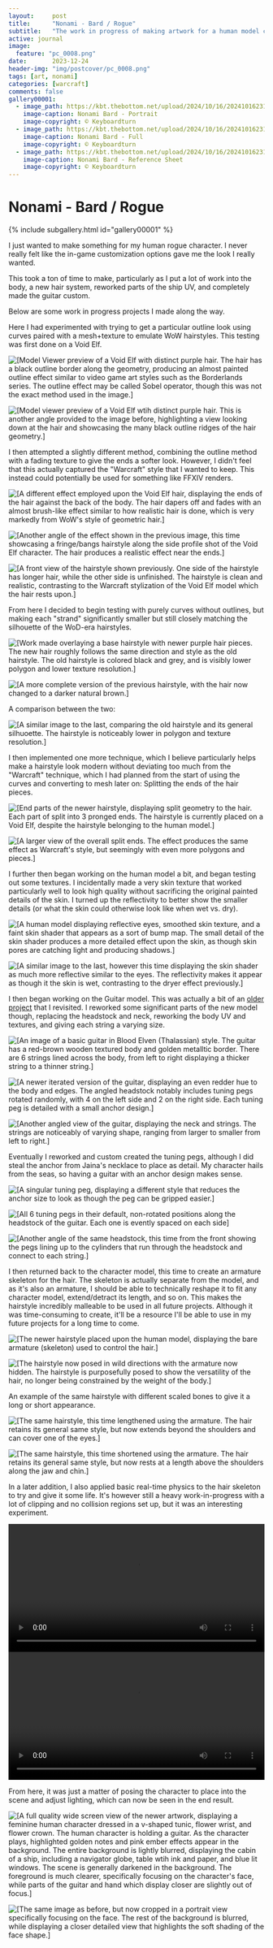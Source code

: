 ```yaml
---
layout:     post
title:      "Nonami - Bard / Rogue"
subtitle:   "The work in progress of making artwork for a human model character, and exploration into some unique hair modelling."
active: journal
image:
  feature: "pc_0008.png"
date:       2023-12-24
header-img: "img/postcover/pc_0008.png"
tags: [art, nonami]
categories: [warcraft]
comments: false
gallery00001: 
  - image_path: https://kbt.thebottom.net/upload/2024/10/16/20241016231159-2fba1c49.png
    image-caption: Nonami Bard - Portrait
    image-copyright: © Keyboardturn
  - image_path: https://kbt.thebottom.net/upload/2024/10/16/20241016231205-5e93c21b.png
    image-caption: Nonami Bard - Full
    image-copyright: © Keyboardturn
  - image_path: https://kbt.thebottom.net/upload/2024/10/16/20241016231211-e1976917.png
    image-caption: Nonami Bard - Reference Sheet
    image-copyright: © Keyboardturn
---
```


# Nonami - Bard / Rogue

<!-- Gallery __-->
      
{% include subgallery.html id="gallery00001" %}

<!-- end of GALLERY __ -->

I just wanted to make something for my human rogue character. I never really felt like the in-game customization options gave me the look I really wanted.

This took a ton of time to make, particularly as I put a lot of work into the body, a new hair system, reworked parts of the ship UV, and completely made the guitar custom.

Below are some work in progress projects I made along the way.

Here I had experimented with trying to get a particular outline look using curves paired with a mesh+texture to emulate WoW hairstyles. This testing was first done on a Void Elf.

<img loading="lazy" src="https://kbt.thebottom.net/upload/2024/10/16/20241016231317-425568b6.webp" alt="[Model Viewer preview of a Void Elf with distinct purple hair. The hair has a black outline border along the geometry, producing an almost painted outline effect similar to video game art styles such as the Borderlands series. The outline effect may be called Sobel operator, though this was not the exact method used in the image.]"/> <!-- blenderpreview1 -->

<img loading="lazy" src="https://kbt.thebottom.net/upload/2024/10/16/20241016231318-8be33a04.webp" alt="[Model viewer preview of a Void Elf wtih distinct purple hair. This is another angle provided to the image before, highlighting a view looking down at the hair and showcasing the many black outline ridges of the hair geometry.]"/> <!-- blenderpreview2 -->

I then attempted a slightly different method, combining the outline method with a fading texture to give the ends a softer look. However, I didn't feel that this actually captured the "Warcraft" style that I wanted to keep. This instead could potentially be used for something like FFXIV renders.

<img loading="lazy" src="https://kbt.thebottom.net/upload/2024/10/16/20241016231318-7ed228a5.webp" alt="[A different effect employed upon the Void Elf hair, displaying the ends of the hair against the back of the body. The hair dapers off and fades with an almost brush-like effect similar to how realistic hair is done, which is very markedly from WoW's style of geometric hair.]"/> <!-- blenderpreview3 -->

<img loading="lazy" src="https://kbt.thebottom.net/upload/2024/10/16/20241016231319-a66ccd17.webp" alt="[Another angle of the effect shown in the previous image, this time showcasing a fringe/bangs hairstyle along the side profile shot of the Void Elf character. The hair produces a realistic effect near the ends.]"/> <!-- blenderpreview4 -->

<img loading="lazy" src="https://kbt.thebottom.net/upload/2024/10/16/20241016231319-05e184a4.webp" alt="[A front view of the hairstyle shown previously. One side of the hairstyle has longer hair, while the other side is unfinished. The hairstyle is clean and realistic, contrasting to the Warcraft stylization of the Void Elf model which the hair rests upon.]"/> <!-- blenderpreview5 -->

From here I decided to begin testing with purely curves without outlines, but making each "strand" significantly smaller but still closely matching the silhouette of the WoD-era hairstyles.

<img loading="lazy" src="https://kbt.thebottom.net/upload/2024/10/16/20241016231320-c4ae4b48.webp" alt="[Work made overlaying a base hairstyle with newer purple hair pieces. The new hair roughly follows the same direction and style as the old hairstyle. The old hairstyle is colored black and grey, and is visibly lower polygon and lower texture resolution.]"/> <!-- blenderpreview6 -->

<img loading="lazy" src="https://kbt.thebottom.net/upload/2024/10/16/20241016231320-361df00e.webp" alt="[A more complete version of the previous hairstyle, with the hair now changed to a darker natural brown.]"/> <!-- blenderpreview7 -->

A comparison between the two:

<img loading="lazy" src="https://kbt.thebottom.net/upload/2024/10/16/20241016231321-d1b65889.webp" alt="[A similar image to the last, comparing the old hairstyle and its general silhuoette. The hairstyle is noticeably lower in polygon and texture resolution.]"/> <!-- blenderpreview8 -->

I then implemented one more technique, which I believe particularly helps make a hairstyle look modern without deviating too much from the "Warcraft" technique, which I had planned from the start of using the curves and converting to mesh later on: Splitting the ends of the hair pieces.

<img loading="lazy" src="https://kbt.thebottom.net/upload/2024/10/16/20241016231322-f7294a7f.webp" alt="[End parts of the newer hairstyle, displaying split geometry to the hair. Each part of split into 3 pronged ends. The hairstyle is currently placed on a Void Elf, despite the hairstyle belonging to the human model.]"/> <!-- blenderpreview9 -->

<img loading="lazy" src="https://kbt.thebottom.net/upload/2024/10/16/20241016231322-a74c6fc0.webp" alt="[A larger view of the overall split ends. The effect produces the same effect as Warcraft's style, but seemingly with even more polygons and pieces.]"/> <!-- blenderpreview10 -->

I further then began working on the human model a bit, and began testing out some textures. I incidentally made a very skin texture that worked particularly well to look high quality without sacrificing the original painted details of the skin. I turned up the reflectivity to better show the smaller details (or what the skin could otherwise look like when wet vs. dry).

<img loading="lazy" src="https://kbt.thebottom.net/upload/2024/10/16/20241016231323-0e3159ed.webp" alt="[A human model displaying reflective eyes, smoothed skin texture, and a faint skin shader that appears as a sort of bump map. The small detail of the skin shader produces a more detailed effect upon the skin, as though skin pores are catching light and producing shadows.]"/> <!-- blenderpreview11 -->

<img loading="lazy" src="https://kbt.thebottom.net/upload/2024/10/16/20241016231323-16466db2.webp" alt="[A similar image to the last, however this time displaying the skin shader as much more reflective similar to the eyes. The reflectivity makes it appear as though it the skin is wet, contrasting to the dryer effect previously.]"/> <!-- blenderpreview12 -->

I then began working on the Guitar model. This was actually a bit of an [older project](https://twitter.com/keyboardturn/status/1389332750730027017) that I revisited. I reworked some significant parts of the new model though, replacing the headstock and neck, reworking the body UV and textures, and giving each string a varying size.

<img loading="lazy" src="https://kbt.thebottom.net/upload/2024/10/16/20241016231324-36e5d28d.webp" alt="[An image of a basic guitar in Blood Elven (Thalassian) style. The guitar has a red-brown wooden textured body and golden metalltic border. There are 6 strings lined across the body, from left to right displaying a thicker string to a thinner string.]"/> <!-- blenderpreview13 -->

<img loading="lazy" src="https://kbt.thebottom.net/upload/2024/10/16/20241016231325-8c9ec491.webp" alt="[A newer iterated version of the guitar, displaying an even redder hue to the body and edges. The angled headstock notably includes tuning pegs rotated randomly, with 4 on the left side and 2 on the right side. Each tuning peg is detailed with a small anchor design.]"/> <!-- blenderpreview14 -->

<img loading="lazy" src="https://kbt.thebottom.net/upload/2024/10/16/20241016231325-a4f006d8.webp" alt="[Another angled view of the guitar, displaying the neck and strings. The strings are noticeably of varying shape, ranging from larger to smaller from left to right.]"/> <!-- blenderpreview15 -->

Eventually I reworked and custom created the tuning pegs, although I did steal the anchor from Jaina's necklace to place as detail. My character hails from the seas, so having a guitar with an anchor design makes sense.

<img loading="lazy" src="https://kbt.thebottom.net/upload/2024/10/16/20241016231326-476ebae3.webp" alt="[A singular tuning peg, displaying a different style that reduces the anchor size to look as though the peg can be gripped easier.]"/> <!-- blenderpreview16 -->

<img loading="lazy" src="https://kbt.thebottom.net/upload/2024/10/16/20241016231326-b1ea4b1d.webp" alt="[All 6 tuning pegs in their default, non-rotated positions along the headstock of the guitar. Each one is evently spaced on each side]"/> <!-- blenderpreview17 -->

<img loading="lazy" src="https://kbt.thebottom.net/upload/2024/10/16/20241016231327-8ad5a7d4.webp" alt="[Another angle of the same headstock, this time from the front showing the pegs lining up to the cylinders that run through the headstock and connect to each string.]"/> <!-- blenderpreview18 -->

I then returned back to the character model, this time to create an armature skeleton for the hair. The skeleton is actually separate from the model, and as it's also an armature, I should be able to technically reshape it to fit any character model, extend/detract its length, and so on. This makes the hairstyle incredibly malleable to be used in all future projects. Although it was time-consuming to create, it'll be a resource I'll be able to use in my future projects for a long time to come.

<img loading="lazy" src="https://kbt.thebottom.net/upload/2024/10/16/20241016231328-afec6245.webp" alt="[The newer hairstyle placed upon the human model, displaying the bare armature (skeleton) used to control the hair.]"/> <!-- blenderpreview19 -->

<img loading="lazy" src="https://kbt.thebottom.net/upload/2024/10/16/20241016231328-d1062c94.webp" alt="[The hairstyle now posed in wild directions with the armature now hidden. The hairstyle is purposefully posed to show the versatility of the hair, no longer being constrained by the weight of the body.]"/> <!-- blenderpreview20 -->

An example of the same hairstyle with different scaled bones to give it a long or short appearance.

<img loading="lazy" src="https://kbt.thebottom.net/upload/2024/10/16/20241016231329-2f27b745.webp" alt="[The same hairstyle, this time lengthened using the armature. The hair retains its general same style, but now extends beyond the shoulders and can cover one of the eyes.]"/> <!-- blenderpreview21 -->

<img loading="lazy" src="https://kbt.thebottom.net/upload/2024/10/16/20241016231329-2924598b.webp" alt="[The same hairstyle, this time shortened using the armature. The hair retains its general same style, but now rests at a length above the shoulders along the jaw and chin.]"/> <!-- blenderpreview22 -->

In a later addition, I also applied basic real-time physics to the hair skeleton to try and give it some life. It's however still a heavy work-in-progress with a lot of clipping and no collision regions set up, but it was an interesting experiment.

<video loading="lazy" width="100%" controls loop>
  <source src="https://kbt.thebottom.net/upload/2024/10/17/20241017202347-37bdeaf2.mp4"> <!-- hairtest1 -->
  Your browser does not support the video tag or is currently unavailable.
  [Alt: A video displaying a wavy physics effect upon the hair controlled by the armature. The hair tends to clip slightly into the human model shoulder. The human model looks around, animated in one of the default game poses.]
</video>

<video loading="lazy" width="100%" controls loop>
  <source src="https://kbt.thebottom.net/upload/2024/10/17/20241017202344-624a139e.mp4" type="video/mp4" type="video/mp4"> <!-- hairtest short -->
  Your browser does not support the video tag or is currently unavailable.
  [Alt: A video displaying a wavy physics effect upon the hair controlled by the armature. Because the hair is shorter, it tends to clip less with the body of the model. The human model looks around, animated in one of the default game poses.]
</video>

From here, it was just a matter of posing the character to place into the scene and adjust lighting, which can now be seen in the end result.

<img loading="lazy" src="https://droppy.thebottom.net/$/Uy5RW" alt="[A full quality wide screen view of the newer artwork, displaying a feminine human character dressed in a v-shaped tunic, flower wrist, and flower crown. The human character is holding a guitar. As the character plays, highlighted golden notes and pink ember effects appear in the background. The entire background is lightly blurred, displaying the cabin of a ship, including a navigator globe, table wtih ink and paper, and blue lit windows. The scene is generally darkened in the background. The foreground is much clearer, specifically focusing on the character's face, while parts of the guitar and hand which display closer are slightly out of focus.]"/> <!-- FullRender CombineSigned -->

<img loading="lazy" src="https://droppy.thebottom.net/$/Up1im" alt="[The same image as before, but now cropped in a portrait view specifically focusing on the face. The rest of the background is blurred, while displaying a closer detailed view that highlights the soft shading of the face shape.]"/> <!-- FullRender CombinePortraitSigned -->